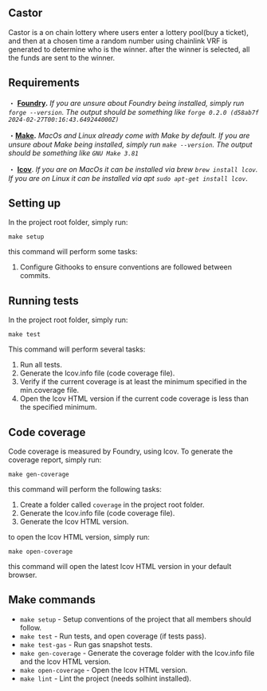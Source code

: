 ## Castor

Castor is a on chain lottery where users enter a lottery pool(buy a ticket), and then at a chosen time a random number using chainlink VRF is generated to determine who is the winner. after the winner is selected, all the funds are sent to the winner.

## Requirements

・ **[Foundry](https://getfoundry.sh/).** _If you are unsure about Foundry being installed, simply run `forge --version`. The output should be something like `forge 0.2.0 (d58ab7f 2024-02-27T00:16:43.649244000Z)`_

・**[Make](https://www.gnu.org/software/make).** _MacOs and Linux
already come with Make by default. If you are unsure about Make being installed, simply run `make --version`. The output should be something like `GNU Make 3.81`_

・ **[lcov](https://github.com/linux-test-project/lcov)**. _If you are on MacOs it can be installed via brew `brew install lcov`. If you are on Linux it can be installed via apt `sudo apt-get install lcov`_.

## Setting up

In the project root folder, simply run:

```
make setup
```

this command will perform some tasks:

1. Configure Githooks to ensure conventions are followed between commits.

## Running tests

In the project root folder, simply run:

```
make test
```

This command will perform several tasks:

1.  Run all tests.
2.  Generate the lcov.info file (code coverage file).
3.  Verify if the current coverage is at least the minimum specified in the min.coverage file.
4.  Open the lcov HTML version if the current code coverage is less than the specified minimum.

## Code coverage

Code coverage is measured by Foundry, using lcov. To generate the coverage report, simply run:

```
make gen-coverage
```

this command will perform the following tasks:

1. Create a folder called `coverage` in the project root folder.
2. Generate the lcov.info file (code coverage file).
3. Generate the lcov HTML version.

to open the lcov HTML version, simply run:

```
make open-coverage
```

this command will open the latest lcov HTML version in your default browser.

## Make commands

- `make setup` - Setup conventions of the project that all members should follow.
- `make test` - Run tests, and open coverage (if tests pass).
- `make test-gas` - Run gas snapshot tests.
- `make gen-coverage` - Generate the coverage folder with the lcov.info file and the lcov HTML version.
- `make open-coverage` - Open the lcov HTML version.
- `make lint` - Lint the project (needs solhint installed).
